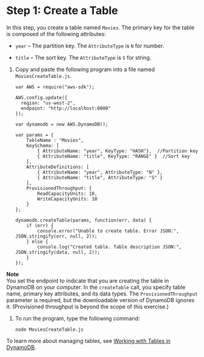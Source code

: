 # Step 1: Create a Table<a name="GettingStarted.NodeJs.01"></a>

In this step, you create a table named `Movies`\. The primary key for the table is composed of the following attributes:

+ `year` – The partition key\. The `AttributeType` is `N` for number\.

+ `title` – The sort key\. The `AttributeType` is `S` for string\.

1. Copy and paste the following program into a file named `MoviesCreateTable.js`\.

   ```
   var AWS = require("aws-sdk");
   
   AWS.config.update({
     region: "us-west-2",
     endpoint: "http://localhost:8000"
   });
   
   var dynamodb = new AWS.DynamoDB();
   
   var params = {
       TableName : "Movies",
       KeySchema: [       
           { AttributeName: "year", KeyType: "HASH"},  //Partition key
           { AttributeName: "title", KeyType: "RANGE" }  //Sort key
       ],
       AttributeDefinitions: [       
           { AttributeName: "year", AttributeType: "N" },
           { AttributeName: "title", AttributeType: "S" }
       ],
       ProvisionedThroughput: {       
           ReadCapacityUnits: 10, 
           WriteCapacityUnits: 10
       }
   };
   
   dynamodb.createTable(params, function(err, data) {
       if (err) {
           console.error("Unable to create table. Error JSON:", JSON.stringify(err, null, 2));
       } else {
           console.log("Created table. Table description JSON:", JSON.stringify(data, null, 2));
       }
   });
   ```
**Note**  
You set the endpoint to indicate that you are creating the table in DynamoDB on your computer\.
In the `createTable` call, you specify table name, primary key attributes, and its data types\.
The `ProvisionedThroughput` parameter is required, but the downloadable version of DynamoDB ignores it\. \(Provisioned throughput is beyond the scope of this exercise\.\)

1. To run the program, type the following command:

   `node MoviesCreateTable.js`

To learn more about managing tables, see [Working with Tables in DynamoDB](WorkingWithTables.md)\.